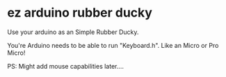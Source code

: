 # ez arduino rubber ducky 
Use your arduino as an Simple Rubber Ducky. 

You're Arduino needs to be able to run "Keyboard.h". Like an Micro or Pro Micro! 


PS: Might add mouse capabilities later....
